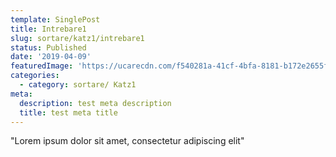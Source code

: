 ```yaml
---
template: SinglePost
title: Intrebare1
slug: sortare/katz1/intrebare1
status: Published
date: '2019-04-09'
featuredImage: 'https://ucarecdn.com/f540281a-41cf-4bfa-8181-b172e2655fba/-/crop/1632x1777/0,672/-/preview/-/progressive/yes/-/format/auto/-/resize/100x/'
categories:
  - category: sortare/ Katz1
meta:
  description: test meta description
  title: test meta title
---
```


"Lorem ipsum dolor sit amet, consectetur adipiscing elit"
